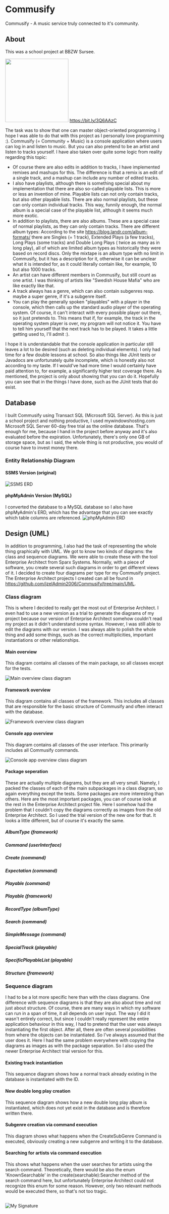 # Commusify
Commusify - A music service truly connected to it's community.
## About
This was a school project at BBZW Sursee.

<img src="https://raw.githubusercontent.com/jzelAdmin2006/Commusify/main/Important.png" width="200"> https://bit.ly/3Q6AAzC

The task was to show that one can master object-oriented programming. I hope I was able to do that with this project as I personally love programming :). Commusify (= Community + Music) is a console application where users can log in and listen to music. But you can also pretend to be an artist and listen to tracks yourself. I have also taken over quite some logic from reality regarding this topic:
- Of course there are also edits in addition to tracks, I have implemented remixes and mashups for this. The difference is that a remix is an edit of a single track, and a mashup can include any number of edited tracks.
- I also have playlists, although there is something special about my implementation that there are also so-called playable lists. This is more or less an invention of mine. Playable lists can not only contain tracks, but also other playable lists. There are also normal playlists, but these can only contain individual tracks. This way, funnily enough, the normal album is a special case of the playable list, although it seems much more exotic.
- In addition to playlists, there are also albums. These are a special case of normal playlists, as they can only contain tracks. There are different album types: According to the site https://blog.landr.com/album-formats/ there are Singles (= 1 track), Extended Plays (a few tracks), Long Plays (some tracks) and Double Long Plays ( twice as many as in long play), all of which are limited album types as historically they were based on record discs. Only the mixtape is an album type with no limit in Commusify, but it has a description for it, otherwise it can be unclear what it is intended for, as it could literally contain like, for example, 10 but also 1000 tracks.
- An artist can have different members in Commusify, but still count as one artist. I was thinking of artists like "Swedish House Mafia" who are like exactly like that.
- A track always has a genre, which can also contain subgenres resp. maybe a super genre, if it's a subgenre itself.
- You can play the generally spoken "playables" with a player in the console, which then calls up the standard audio player of the operating system. Of course, it can't interact with every possible player out there, so it just pretends to. This means that if, for example, the track in the operating system player is over, my program will not notice it. You have to tell him yourself that the next track has to be played. It takes a little getting used to, I'll admit :).

I hope it is understandable that the console application in particular still leaves a lot to be desired (such as deleting individual elements). I only had time for a few double lessons at school. So also things like JUnit tests or Javadocs are unfortunately quite incomplete, which is honestly also not according to my taste. If I would've had more time I would certainly have paid attention to, for example, a significantly higher test coverage there. As mentioned, the project is only about showing that you can do it. Hopefully you can see that in the things I have done, such as the JUnit tests that do exist.
## Database
I built Commusify using Transact SQL (Microsoft SQL Server). As this is just a school project and nothing productive, I used mywindowshosting.com Microsoft SQL Server 60-day free trial as the online database. That's enough for me, because I hand in the project before anyway and it's also evaluated before the expiration. Unfortunately, there's only one GB of storage space, but as I said, the whole thing is not productive, you would of course have to invest money there.
### Entity Relationship Diagram
#### SSMS Version (original)
![SSMS ERD](https://raw.githubusercontent.com/jzelAdmin2006/Commusify/main/SQL/Commusify_SSMSERD.png)
#### phpMyAdmin Version (MySQL)
I converted the database to a MySQL database so I also have phpMyAdmin's ERD, which has the advantage that you can see exactly which table columns are referenced.
![phpMyAdmin ERD](https://raw.githubusercontent.com/jzelAdmin2006/Commusify/main/SQL/Commusify_phpmyadminERD.png)
## Design (UML)
In addition to programming, I also had the task of representing the whole thing graphically with UML. We got to know two kinds of diagrams: the class and sequence diagrams. We were able to create these with the tool Enterprise Architect from Sparx Systems. Normally, with a piece of software, you create several such diagrams in order to get different views of it. I decided to create four diagrams per type for my Commusify project. The Enterprise Architect projects I created can all be found in https://github.com/jzelAdmin2006/Commusify/tree/main/UML.
### Class diagram
This is where I decided to really get the most out of Enterprise Architect. I even had to use a new version as a trial to generate the diagrams of my project because our version of Enterprise Architect somehow couldn't read my project as it didn't understand some syntax. However, I was still able to edit the diagrams with our version. I was always able to polish the whole thing and add some things, such as the correct multiplicities, important instantiations or other relationships.
#### Main overview
This diagram contains all classes of the main package, so all classes except for the tests.

![Main overview class diagram](https://raw.githubusercontent.com/jzelAdmin2006/Commusify/main/UML/ClassDiagram/img/MainOverview.png)
#### Framework overview
This diagram contains all classes of the framework. This includes all classes that are responsible for the basic structure of Commusify and often interact with the database.

![Framework overview class diagram](https://raw.githubusercontent.com/jzelAdmin2006/Commusify/main/UML/ClassDiagram/img/FrameworkOverview.png)
#### Console app overview
This diagram contains all classes of the user interface. This primarily includes all Commusify commands.

![Console app overview class diagram](https://raw.githubusercontent.com/jzelAdmin2006/Commusify/main/UML/ClassDiagram/img/ConsoleAppOverview.png)
#### Package seperation
These are actually multiple diagrams, but they are all very small. Namely, I packed the classes of each of the main subpackages in a class diagram, so again everything except the tests. Some packages are more interesting than others. Here are the most important packages, you can of course look at the rest in the Enterprise Architect project file. Here I somehow had the problem that I couldn't copy the diagrams correctly as images from the old Enterprise Architect. So I used the trial version of the new one for that. It looks a little different, but of course it's exactly the same.
##### AlbumType (framework)

##### Command (userInterface)

##### Create (command)

##### Expectation (command)

##### Playable (command)

##### Playable (framework)

##### RecordType (albumType)

##### Search (command)

##### SimpleMessage (command)

##### SpecialTrack (playable)

##### SpecificPlayableList (playable)

##### Structure (framework)

### Sequence diagram
I had to be a lot more specific here than with the class diagrams. One difference with sequence diagrams is that they are also about time and not just about structure. Of course, there are many ways in which my software can run in a span of time, it all depends on user input. The way I did it wasn't entirely correct, but since I couldn't really represent the entire application behaviour in this way, I had to pretend that the user was always instantiating the first object. After all, there are often several possibilities from where the objects can be instantiated. So I've always assumed that the user does it. Here I had the same problem everywhere with copying the diagrams as images as with the package separation. So I also used the newer Enterprise Architect trial version for this.
#### Existing track instantiation
This sequence diagram shows how a normal track already existing in the database is instantiated with the ID.

#### New double long play creation
This sequence diagram shows how a new double long play album is instantiated, which does not yet exist in the database and is therefore written there.

#### Subgenre creation via command execution
This diagram shows what happens when the CreateSubGenre Command is executed, obviously creating a new subgenre and writing it to the database.

#### Searching for artists via command execution
This shows what happens when the user searches for artists using the search command. Theoretically, there would be also the enum 'KnownSearchable' in the create(searchable):Searcher method of the search command here, but unfortunately Enterprise Architect could not recognize this enum for some reason. However, only two relevant methods would be executed there, so that's not too tragic.

## 
![My Signature](https://raw.githubusercontent.com/jzelAdmin2006/Commusify/main/Signature.svg)
